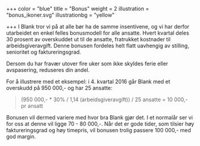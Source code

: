 +++
color = "blue"
title = "Bonus"
weight = 2
illustration = "bonus_ikoner.svg"
illustrationbg = "yellow"

+++
I Blank tror vi på at alle bør ha de samme insentivene, og vi har derfor utarbeidet en enkel felles bonusmodell for alle ansatte. Hvert kvartal deles 30 prosent av overskuddet ut til de ansatte, fratrukket kostnader til arbeidsgiveravgift. Denne bonusen fordeles helt flatt uavhengig av stilling, senioritet og faktureringsgrad.

Dersom du har fravær utover fire uker som ikke skyldes ferie eller avspasering, reduseres din andel.

For å illustrere med et eksempel: i 4. kvartal 2016 går Blank med et overskudd på 950 000,- og har 25 ansatte:

>(950 000,- * 30% / 1,14 (arbeidsgiveravgift)) / 25 ansatte = 10 000,- pr ansatt

Bonusen vil dermed variere med hvor bra Blank gjør det. I et normalår ser vi for oss at denne vil ligge 70 - 80 000,-. Når det er gode tider, som tilsier høy faktureringsgrad og høy timepris, vil bonusen trolig passere 100 000,- med god margin.
